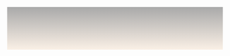 <html>
<!-- Font-->
<style>
pg {
    font-family: "vintage";
}
</style>
<!-- Font End ^ -->
<header class="w3-container w3-red" style="height: 100px;  background: linear-gradient(-180deg, darkgrey, linen);">
</html>
